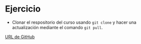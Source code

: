 # Ejercicio

- Clonar el respositorio del curso usando `git clone` y hacer una actualización mediante el comando `git pull`.

[URL de GitHub](https://github.com/adrianc4/diseniadorWeb-2955)